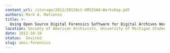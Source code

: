 ```yaml
---
content_url: /storage/2012/2012Oct-UMSISAA-Workshop.pdf
authors: Mark A. Matienzo
title: >-
  Using Open Source Digital Forensics Software for Digital Archives Workshop
location: Society of American Archivists, University of Michigan Student Chapter, Ann Arbor, MI
date: 2012-10-19
status:  Invited
slug: umsi-forensics
---
```

